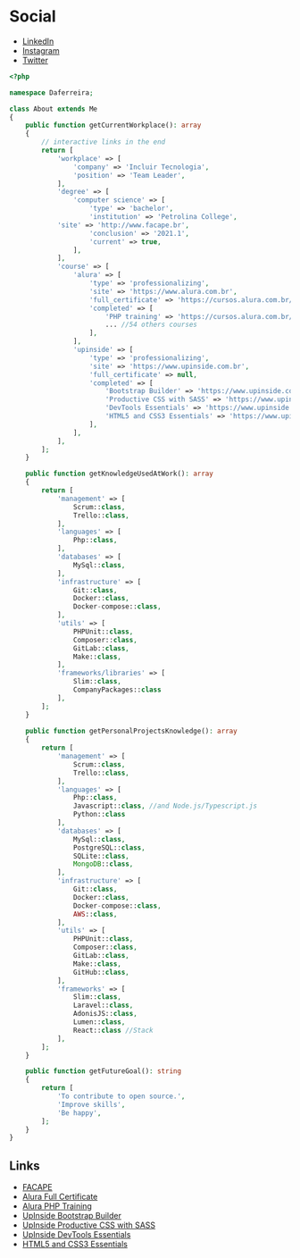 # Social

* [LinkedIn](https://www.linkedin.com/in/daferreira946/)
* [Instagram](https://www.instagram.com/daferreira946)
* [Twitter](https://twitter.com/daferreira946)

```php
<?php

namespace Daferreira;

class About extends Me
{
    public function getCurrentWorkplace(): array
    {
    	// interactive links in the end
        return [
            'workplace' => [
                'company' => 'Incluir Tecnologia',
                'position' => 'Team Leader',      
            ],
            'degree' => [
                'computer science' => [
                    'type' => 'bachelor',
                    'institution' => 'Petrolina College',
		    'site' => 'http://www.facape.br',
                    'conclusion' => '2021.1',
                    'current' => true,
                ],
            ],
            'course' => [
                'alura' => [
                    'type' => 'professionalizing',
                    'site' => 'https://www.alura.com.br',
                    'full_certificate' => 'https://cursos.alura.com.br/user/daferreira1996/fullCertificate/0199177d83aab4b8b88edcfa32d7a5d2',
                    'completed' => [
                        'PHP training' => 'https://cursos.alura.com.br/degree/certificate/4e301603-e19e-4071-b70d-4130d24a86d7',
                        ... //54 others courses
                    ],
                ],
                'upinside' => [
                    'type' => 'professionalizing',
                    'site' => 'https://www.upinside.com.br',
                    'full_certificate' => null,
                    'completed' => [
                        'Bootstrap Builder' => 'https://www.upinside.com.br/certificados/6260764202102',
                        'Productive CSS with SASS' => 'https://www.upinside.com.br/certificados/6260769202010',
                        'DevTools Essentials' => 'https://www.upinside.com.br/certificados/6260761202102',
                        'HTML5 and CSS3 Essentials' => 'https://www.upinside.com.br/certificados/6260760202010',
                    ],
                ],
            ],
        ];
    }

    public function getKnowledgeUsedAtWork(): array
    {
        return [
            'management' => [
                Scrum::class,
                Trello::class,
            ],
            'languages' => [
                Php::class,
            ],
            'databases' => [
                MySql::class,
            ],
            'infrastructure' => [
                Git::class,
                Docker::class,
                Docker-compose::class,
            ],
            'utils' => [
                PHPUnit::class,
                Composer::class,
                GitLab::class,
                Make::class,
            ],
            'frameworks/libraries' => [
                Slim::class,
                CompanyPackages::class
            ],
        ];
    }
	
	public function getPersonalProjectsKnowledge(): array
    {
        return [
            'management' => [
                Scrum::class,
                Trello::class,
            ],
            'languages' => [
                Php::class,
                Javascript::class, //and Node.js/Typescript.js
                Python::class
            ],
            'databases' => [
                MySql::class,
                PostgreSQL::class,
                SQLite::class,
                MongoDB::class,
            ],
            'infrastructure' => [
                Git::class,
                Docker::class,
                Docker-compose::class,
                AWS::class,
            ],
            'utils' => [
                PHPUnit::class,
                Composer::class,
                GitLab::class,
                Make::class,
                GitHub::class,
            ],
            'frameworks' => [
                Slim::class,
                Laravel::class,
                AdonisJS::class,
                Lumen::class,
                React::class //Stack
            ],
        ];
    }

    public function getFutureGoal(): string
    {
        return [
            'To contribute to open source.',
            'Improve skills',
            'Be happy',
        ];
    }
}
```
## Links
* [FACAPE](http://www.facape.br)
* [Alura Full Certificate](https://cursos.alura.com.br/user/daferreira1996/fullCertificate/0199177d83aab4b8b88edcfa32d7a5d2)
* [Alura PHP Training](https://cursos.alura.com.br/degree/certificate/4e301603-e19e-4071-b70d-4130d24a86d7)
* [UpInside Bootstrap Builder](https://www.upinside.com.br/certificados/6260764202102)
* [UpInside Productive CSS with SASS](https://www.upinside.com.br/certificados/6260769202010)
* [UpInside DevTools Essentials](https://www.upinside.com.br/certificados/6260761202102)
* [HTML5 and CSS3 Essentials](https://www.upinside.com.br/certificados/6260760202010)
